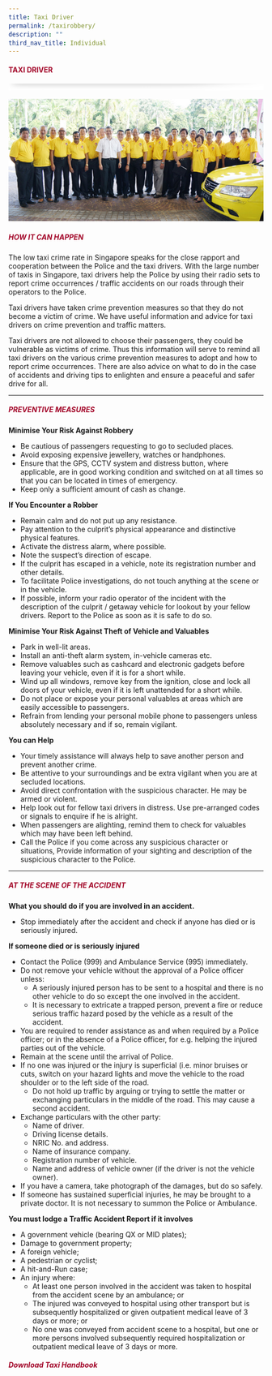 ```yaml
---
title: Taxi Driver
permalink: /taxirobbery/
description: ""
third_nav_title: Individual
---
```

#### <font style="color:#a20427;">TAXI DRIVER</font>

![](/images/About/header-border.png)

![](/images/Crime/taxi-robbery.jpg)

##### <font style="color:#a20427;">HOW IT CAN HAPPEN</font>

The low taxi crime rate in Singapore speaks for the close rapport and cooperation between the Police and the taxi drivers. With the large number of taxis in Singapore, taxi drivers help the Police by using their radio sets to report crime occurrences / traffic accidents on our roads through their operators to the Police.

Taxi drivers have taken crime prevention measures so that they do not become a victim of crime. We have useful information and advice for taxi drivers on crime prevention and traffic matters. 

Taxi drivers are not allowed to choose their passengers, they could be vulnerable as victims of crime. Thus this information will serve to remind all taxi drivers on the various crime prevention measures to adopt and how to report crime occurrences. There are also advice on what to do in the case of accidents and driving tips to enlighten and ensure a peaceful and safer drive for all.

<hr>

##### <font style="color:#a20427;">PREVENTIVE MEASURES</font>

**Minimise Your Risk Against Robbery**

*   Be cautious of passengers requesting to go to secluded places.
*   Avoid exposing expensive jewellery, watches or handphones.
*   Ensure that the GPS, CCTV system and distress button, where applicable, are in good working condition and switched on at all times so that you can be located in times of emergency.
*   Keep only a sufficient amount of cash as change.

**If You Encounter a Robber**

*   Remain calm and do not put up any resistance.
*   Pay attention to the culprit’s physical appearance and distinctive physical features.
*   Activate the distress alarm, where possible.
*   Note the suspect’s direction of escape.
*   If the culprit has escaped in a vehicle, note its registration number and other details.
*   To facilitate Police investigations, do not touch anything at the scene or in the vehicle.
*   If possible, inform your radio operator of the incident with the description of the culprit / getaway vehicle for lookout by your fellow drivers. Report to the Police as soon as it is safe to do so.

**Minimise Your Risk Against Theft of Vehicle and Valuables**

*   Park in well-lit areas.
*   Install an anti-theft alarm system, in-vehicle cameras etc.
*   Remove valuables such as cashcard and electronic gadgets before leaving your vehicle, even if it is for a short while.
*   Wind up all windows, remove key from the ignition, close and lock all doors of your vehicle, even if it is left unattended for a short while.
*   Do not place or expose your personal valuables at areas which are easily accessible to passengers.
*   Refrain from lending your personal mobile phone to passengers unless absolutely necessary and if so, remain vigilant.

**You can Help**

*   Your timely assistance will always help to save another person and prevent another crime.
*   Be attentive to your surroundings and be extra vigilant when you are at secluded locations.
*   Avoid direct confrontation with the suspicious character. He may be armed or violent.
*   Help look out for fellow taxi drivers in distress. Use pre-arranged codes or signals to enquire if he is alright.
*   When passengers are alighting, remind them to check for valuables which may have been left behind.
*   Call the Police if you come across any suspicious character or situations, Provide information of your sighting and description of the suspicious character to the Police.

<hr>

##### <font style="color:#a20427;">AT THE SCENE OF THE ACCIDENT</font>

**What you should do if you are involved in an accident.**

*   Stop immediately after the accident and check if anyone has died or is seriously injured.

**If someone died or is seriously injured**

*   Contact the Police (999) and Ambulance Service (995) immediately.
*   Do not remove your vehicle without the approval of a Police officer unless:
    *   A seriously injured person has to be sent to a hospital and there is no other vehicle to do so except the one involved in the accident.
    *   It is necessary to extricate a trapped person, prevent a fire or reduce serious traffic hazard posed by the vehicle as a result of the accident.
*   You are required to render assistance as and when required by a Police officer; or in the absence of a Police officer, for e.g. helping the injured parties out of the vehicle.
*   Remain at the scene until the arrival of Police.
*   If no one was injured or the injury is superficial (i.e. minor bruises or cuts, switch on your hazard lights and move the vehicle to the road shoulder or to the left side of the road.
    *   Do not hold up traffic by arguing or trying to settle the matter or exchanging particulars in the middle of the road. This may cause a second accident.
*   Exchange particulars with the other party:
    *   Name of driver.
    *   Driving license details.
    *   NRIC No. and address.
    *   Name of insurance company.
    *   Registration number of vehicle.
    *   Name and address of vehicle owner (if the driver is not the vehicle owner).
*   If you have a camera, take photograph of the damages, but do so safely.
*   If someone has sustained superficial injuries, he may be brought to a private doctor. It is not necessary to summon the Police or Ambulance.

**You must lodge a Traffic Accident Report if it involves**

*   A government vehicle (bearing QX or MID plates);
*   Damage to government property;
*   A foreign vehicle;
*   A pedestrian or cyclist;
*   A hit-and-Run case;
*   An injury where:
    *   At least one person involved in the accident was taken to hospital from the accident scene by an ambulance; or
    *   The injured was conveyed to hospital using other transport but is subsequently hospitalized or given outpatient medical leave of 3 days or more; or
    *   No one was conveyed from accident scene to a hospital, but one or more persons involved subsequently required hospitalization or outpatient medical leave of 3 days or more.

##### <font style="color:#a20427;">Download Taxi Handbook</font>